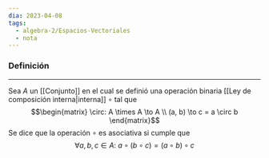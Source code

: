 ```yaml
---
dia: 2023-04-08
tags:
  - algebra-2/Espacios-Vectoriales
  - nota
---
```

### Definición
---
Sea $A$ un [[Conjunto]] en el cual se definió una operación binaria [[Ley de composición interna|interna]] $\circ$ tal que $$\begin{matrix} 
	\circ: A \times A \to A \\ 
	(a, b) \to c = a \circ b
\end{matrix}$$
Se dice que la operación $\circ$ es asociativa si cumple que $$ \forall a, b, c \in A : ~ a \circ (b \circ c) = (a \circ b) \circ c $$